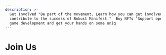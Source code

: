 ```yaml
---
description: >-
  Get Involved "Be part of the movement. Learn how you can get involved and
  contribute to the success of Robust Manifest."  Buy NFTs "Support open-source
  game development and get your hands on some uniq
---
```


# Join Us

